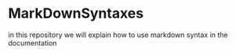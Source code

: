 # MarkDownSyntaxes
in this repository we will explain how to use markdown syntax in the documentation
